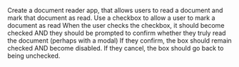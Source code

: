 Create a document reader app, that allows users to read a document and mark that document as read.
Use a checkbox to allow a user to mark a document as read
When the user checks the checkbox, it should become checked AND they should be prompted to confirm whether they truly read the document (perhaps with a modal)
If they confirm, the box should remain checked AND become disabled.
If they cancel, the box should go back to being unchecked.
